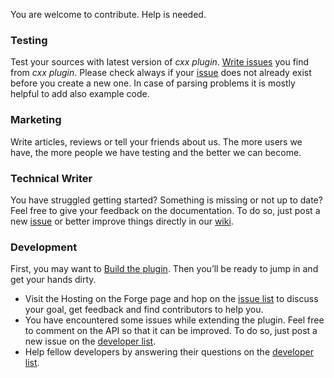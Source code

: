 You are welcome to contribute. Help is needed.

### Testing

Test your sources with latest version of _cxx plugin_. [Write issues](https://github.com/SonarOpenCommunity/sonar-cxx/issues) you find from _cxx plugin_. Please check always if your [issue](https://github.com/SonarOpenCommunity/sonar-cxx/issues?state=open) does not already exist before you create a new one. In case of parsing problems it is mostly helpful to add also example code.

### Marketing

Write articles, reviews or tell your friends about us. The more users we have, the more people we have testing and the better we can become.

### Technical Writer

You have struggled getting started? Something is missing or not up to date? Feel free to give your feedback on the documentation. To do so, just post a new [issue](https://github.com/SonarOpenCommunity/sonar-cxx/issues) or better improve things directly in our [wiki](https://github.com/SonarOpenCommunity/sonar-cxx/wiki).

### Development

First, you may want to [Build the plugin](https://github.com/SonarOpenCommunity/sonar-cxx/wiki/Build-the-plugin). Then you’ll be ready to jump in and get your hands dirty.

* Visit the Hosting on the Forge page and hop on the [issue list](https://github.com/SonarOpenCommunity/sonar-cxx/issues) to discuss your goal, get feedback and find contributors to help you.
* You have encountered some issues while extending the plugin. Feel free to comment on the API so that it can be improved. To do so, just post a new issue on the [developer list](https://github.com/SonarOpenCommunity/sonar-cxx/issues).
* Help fellow developers by answering their questions on the [developer list](https://github.com/SonarOpenCommunity/sonar-cxx/issues).
